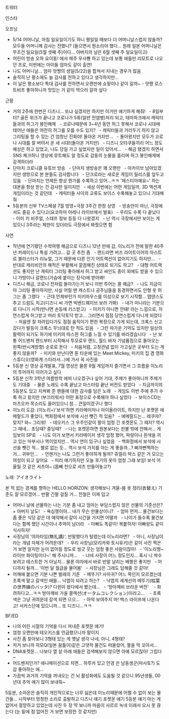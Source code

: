 


트위터



인스타

오프닝
- 5/14 어머니날, 마침 일요일이기도 하니 평일일 때보다 더 어머니날스럽지 않을까? 모두들 어머니께 감사는 전했니?
(들으면서 뭔소리야 했다... 원래 일본 어머니날은 무조건 일요일(5월 셋째 주)이다... 아버지의 날은 6월 셋째 주 일요일이고)
- 어린이 방송 오하 요이동! 에서 매주 우사뿅 하고 있는데 보통 애들만 리모트로 나오던 프로, 이번에는 아이들 엄마도 같이 출연!
- 나도 어머니날... 엄마 앗쨩의 생일(5/22)을 합쳐서 지내는 경우가 많음
- 솔직히 난 평소에도 늘 감사를 전하고 있다고 생각하지만...
- 이 날은 평소보다 특대 감사를 전하면서 오랜만에 쇼핑이나 같이 갈까~
- 앗쨩 로스트비프 좋아하니까 맛있는 거 같이 먹으러 갈까 싶다

근황
- 거의 2주에 한번은 디즈니... 또냐 싶겠지만 하지만 이거만 얘기하게 해줘!
  - 8일부터? 골든 위크가 끝나고 코로나가 5류(일반 전염병)처리 되고, 테마파크에서 캐릭터들과의 허그가 봉인해제
  - 코로나때문에 3~4년 동안 허그 못해서 코로나 시대에 태어난 애들은 여전히 허그를 모를 수도 있지?
  - 캐릭터들과 거리두기 하지 않고 그리팅을 할 수 있는 건 엄청난 진화야! 돌아온 거지만...
  - 돌아왔지만 모두가 코로나 시대를 잘 버텨서 온 새 시대!(돌아온 거지만)
  - 디즈니 오타쿠들끼리 어느 정도 예상은 하고 있었고, 나도 당일 가고 싶었지만 일이 있어서...
  - 해금 됐겠지 하면서 SNS 체크하니 영상에 뮤트해도 알 정도로 감동의 눈물을 흘리며 허그 봉인해제에 감격하더라
- 단마치 크로니클 유튜브 방송
  - 단마치 생방송은 꽤 오랜만
  - 아카이브 남아있겠지만 생방으로 본 분들도 감사합니다
  - 단크로라는 새로운 게임이 릴리스를 앞두고 있음
  - 단마치는 언제든 항상 뭔가를 수록하고 있어...ㅋㅋ '헤스티아예요~' 하는 대본을 항상 받는 건 감사한 일이지만
  - 새삼 이번에는 어떤 게임일까, 3D 액션계 게임이라는 것 같던데
  - 캐릭터들 사이의 교류도 보이스 수록해놓고 있으니 기대해 줘
- 5등분의 신부 TV스페셜 7월 방영+극장 3주간 한정 상영
  - 방송만이 아닌, 극장에서도 즐길 수 있다고(요코하마 아레나 라이브에서 발표)
  - 우리도 수록 다 끝났다
  - 이미 키 비주얼, 스태프 정보 등등 다 나왔겠지
  - 난 역시 극장에서만 보이는 게 있으니 3주라는 제한이 있더라도 극장에서 봐줬으면 함

사연
- 작년에 연기됐던 수학여행 해금으로 디즈니 12년 만에 감, 이노리가 전에 말한 40주년 퍼레이드나 특설 가려고... 갈 곳 추천 좀
  - 랜드라면 버즈 라이트이어의 아스트로 블라스터가 리뉴얼, 그거 때문에 다른 인기 어트랙션이 없어지기도 하지만...
  - 반대로 캐리비안의 해적은 부활해서 깔끔해진 상태로 되기도 하고?
  - 대형 어트랙션도 좋지만 난 캐릭터 그리팅 좋아해서 허그 받고 싸인도 종이 외에도 받을 수 있으니 가방이나 갈랜드(가슴에 붙이는 장식)에 받아봐!
- 디즈니 해금, 코로나 전처럼 돌아가는거 보니 이번 투어는 콜 해금?
  - 나도 지금이야 그리팅 좋아하지만, 사실 어릴 땐 캐스트나 공주님들을 동경하면서도 인형 옷 허그는 좀 그랬다
  - 근데 언제부턴가 미키마우스를 이성으로 보기 시작함... 탭댄스도 추고 드럼도 치고(디즈니 씨 가면 빅밴드웨이브 보러 가봐)
  - 내가 미니라는 기분으로 다니기 시작(만나면 손등에 키스받고)
  - 미키가 아니면 안돼! 라는 느낌으로, 자연스럽게 허그받고 머리 토닥토닥 받고... 그러면서 점점 당연스럽게 다니게 되었다
  - 처음엔 잘 차려입다가도 점점 움직이기 편한 복장으로 가게 되는데, 크록스 신고 갔다가 발등이 크록스 무늬대로 탄 적도 있음
  - 그런 따가운 기억도 있지만 일상의 활력이 되기도 하기에 미키의 따스한 허그를 느낄 수 있기를 바라겠습니다
  - 난 보통 어드밴처 랜드부터 시작해서 투모로우 랜드, 월드 바자 기념품점으로 돌아오는 왼쪽(반시계방향) 순로로 돈다
  - 처음처럼, 고정관념 없이 가고싶은 곳부터 도는 게 좋지 않을까?
  - 미키와 만난다면 툰 타운에 있는 Meet Mickey, 미키의 집 겸 영화 스튜디오(영화계 스타라서...)에 가서 꼭 사진을
- 5등분 신 영상 공개발표, 7월 영상은 물론 9월 게임까지 즐기면서 그 흐름을 이노리의 투어까지 이어가고 싶다
- 5등분 신작 3학년 여름방학 에피 나오겠구나 싶어 기대, 주제가 좋아하니까 주제가도 기대중
  - 물론 노래도 수록 끝났고 마스터링 끝난 버전도 받았다
  - 지금까지의 5등분도 있고 지켜봐 준 팬들에 대한 감사를 담은 노래
  - 게임도 이번 주에 추가 수록 하고 왔지만 (부끄러워서) 어떤 표정으로 수록해야 하나 싶었다
  - 보이스CD는 마츠오카 목소리도 들어있으니 참... 큰일이겠구나 했다
- 이노리 도감: (이노리+)'보석'하면 키라메이저나 아이올라이트, 하지만 난 포켓몬 에메랄드가 좋았다, 백화점에서 보석에 시선 뺏긴 적 있음?
  - 에메랄드는... 레쿠쟈? 맞지? 와~ 그리워!
  - 테오키스 그 우주인같이 팔이 엄청 긴 포켓몬도 그 때지? 역시 그 때네... 초딩때? 중딩때?
  - 나는 포켓몬하면 원본보다는 핀볼 밖에 안해서... 게임보이 SP로
  - 나도 이거 보면서 키라메이저 생각 엄청 했어, 파랑이나 흰색을 끼고 있는 마부시나 역이었지만... 역시 연이 있구나 싶었음
  - 백화점에서 보석에 시선을 뺏긴 적... 별로 없는 듯... 역시 보석 가치를 아는 게 좋을까...? 삐까뻔쩍하는 거... 귀부인...
  - 언젠가는 나도 그런거 좋아하게 될까? 쥬얼리 박스 같은 거 모으는 여성이 되고 싶어요
  - 미리 얘기하지만 오늘 후기의 옷이 엄청 그래 보임! 보석 어울릴 것 같은 셔츠야~ (몸뻬 천으로 셔츠 만들어놓고?)

노래: アイオライト

본 적 없는 경계를 향하는 HELLO HORIZON: 생각해보니 겨울-봄 옷 정리(衣替え) 기준도 잘 모르겠어... 반팔 긴팔 걸칠 거... 전철은 이제 덥고
- 어머니 날에 선물하는 나는 기분 좀 내고 엄마는 부담스럽지 않은 선물의 기준선은? + 아버지 날도!
  - 욕심쟁이야... 내가 무슨 만물상이니?
  - 엄마 먼저... 물건보다는 좀 좋은 식당 같은 데 예약해서 같이 시간을 가지면 어떨까
  - 나이가 들수록 물건보다는 함께 했던 시간이나 추억이 남더라
  - 아빠도 똑같이! 복붙하자! 아빠랑도 같이 식사하자! 
- 사장님의 '야자타임(無礼講)', 반말했다가 털렸는데 이노리라면?
  - 아니, 사장님이라는 개념 자체가 어려운데?
  - 우리 사장님(모리카와 토시유키)은 같이 사진 찍은 거 보면 알지만 눈이 없어질 정도로 씽긋 웃는 엄청 좋은 사람이잖아!
  - '이노리쨩~ 라이브 화이팅이다~' 해 주시니까... 
  - 너네 사장이 어느 정도인지... 혹시 니 싹수 보려고 테스트한 거 아닐지... 물론 야자에서 바로 반말 날리는 베짱은 좋지만
  - 어디까지 될까... '이번 달 월급을 물어봄'
  - 사장님은 그래도 답해줄 것 같아!
- 어깨에 붙으면 기분 나쁜 벌레의 기준
  - 메뚜기? 사마귀? 어느 쪽인지 모르겠는데 초록색 말고 갈색인 애들... 낙엽이 되려고 하는?
  - 낙엽의 세계선의 메뚜기(枯葉の世界線のバッタ)? 다윈이 왔다에서 봤는데...
  - '방아깨비 브라운 버전' 
  - 화려하다고...ㅋㅋ 방아깨비 가을 콜렉션(オータムコレクション)이라고... 
  - 초록색은 그냥 귀여운데 갈색 되면 으으...
  - 아악 보여주지 마! 벅스 라이프에 나온다고! 서커스단에 있으니까... 또 디즈니...ㅋㅋ

BF/ED
- 나의 어린 시절의 기억을 다시 꺼내준 포켓몬 얘기!
- 엄청 오랜만에 테오키스를 언급했으니까 말이지
- 사진 좀 찾아보니 3형태 있는 게 옛날 생각 나네, 아니, 4형태? 
- 저거 보니까 히모Q(일본 꿈틀이)같은 고댓적 물건도 떠올랐어, 팔을 막 꼬아서... 
- DNA포켓몬... 나보다 열 살 아래 애들은 검색해보지 않으면 아예 모르잖아! 그립다~
- 어드벤처인가? 애니메이션으로 치면... 하루카 있고 안경 쓴 남동생군(마사토?) 도감 좋아하는 애... 
- 가끔씩 과거의 기억을 꺼내오는 건 뇌 활성화에도 도움될 것 같으니 95년생들, 00년대 추억 얘기 많이 보내줘~ 

5등분, 소아온은 솔직히 개인적으로는 너무 싫은데 이노리때문에 어쩔 수 없이 보는 물건들...
시작부터 멍청한 소리로 출발하고 디즈니 얘기 포켓몬 얘기 5등분 얘기 아는 게 없어서 절망하고 있었는데
사진 두 장 딱 보니까 마음이 사르르 녹네 이래서 오시 못 끊는다 (눈 밑에 점 없어진 거 보면 보정한 것 같지만)
